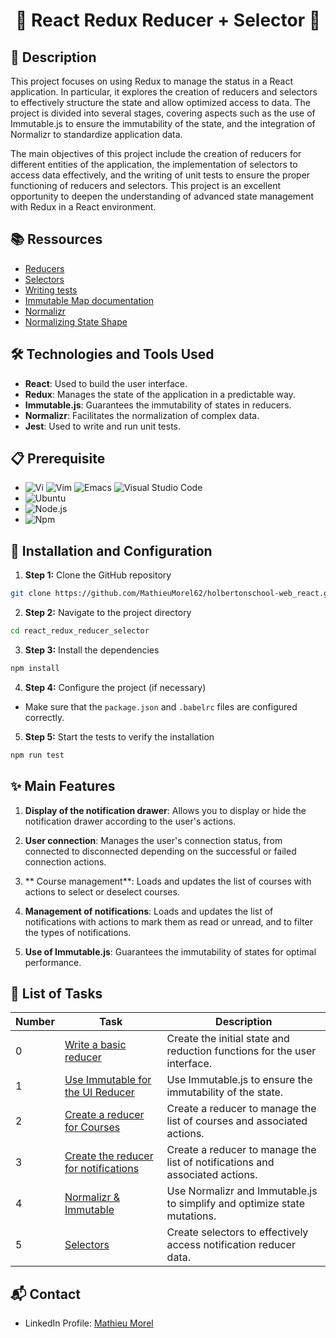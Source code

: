 # <p align="center">🌟 React Redux Reducer + Selector 🌟</p>

## 📝 Description

This project focuses on using Redux to manage the status in a React application. In particular, it explores the creation of reducers and selectors to effectively structure the state and allow optimized access to data. The project is divided into several stages, covering aspects such as the use of Immutable.js to ensure the immutability of the state, and the integration of Normalizr to standardize application data.

The main objectives of this project include the creation of reducers for different entities of the application, the implementation of selectors to access data effectively, and the writing of unit tests to ensure the proper functioning of reducers and selectors. This project is an excellent opportunity to deepen the understanding of advanced state management with Redux in a React environment.

## 📚 Ressources
- [Reducers](https://intranet.hbtn.io/rltoken/Cwo5XN0svnvN6XoNfwiZlg)
- [Selectors](https://intranet.hbtn.io/rltoken/mSlNeXTcjO5DBBAOmVa5mA)
- [Writing tests](https://intranet.hbtn.io/rltoken/sIYwv5SZH_iJY7wYLz2QbA)
- [Immutable Map documentation](https://intranet.hbtn.io/rltoken/SqjOTNwTpQO4lz5duBmADQ)
- [Normalizr](https://intranet.hbtn.io/rltoken/Yeo-tmTACFPKLH0H-O30QQ)
- [Normalizing State Shape](https://intranet.hbtn.io/rltoken/8z0vVTsnuLq5c3MT21KQ7Q)

## 🛠️ Technologies and Tools Used

- **React**: Used to build the user interface.
- **Redux**: Manages the state of the application in a predictable way.
- **Immutable.js**: Guarantees the immutability of states in reducers.
- **Normalizr**: Facilitates the normalization of complex data.
- **Jest**: Used to write and run unit tests.

## 📋 Prerequisite

- ![Vi](https://img.shields.io/badge/vi-blue) ![Vim](https://img.shields.io/badge/vim-blue) ![Emacs](https://img.shields.io/badge/emacs-blue) ![Visual Studio Code](https://img.shields.io/badge/Visual_Studio_Code-blue)
- ![Ubuntu](https://img.shields.io/badge/ubuntu-18.04-purple)
- ![Node.js](https://img.shields.io/badge/node.js-12.x.x-green)
- ![Npm](https://img.shields.io/badge/npm-6.x.x-red)

## 🚀 Installation and Configuration

1. **Step 1:** Clone the GitHub repository

```sh
git clone https://github.com/MathieuMorel62/holbertonschool-web_react.git
```

2. **Step 2:** Navigate to the project directory

```sh
cd react_redux_reducer_selector
```

3. **Step 3:** Install the dependencies

```sh
npm install
```

4. **Step 4:** Configure the project (if necessary)

- Make sure that the `package.json` and `.babelrc` files are configured correctly.

5. **Step 5:** Start the tests to verify the installation

```sh
npm run test
```

## ✨ Main Features

1. **Display of the notification drawer**: Allows you to display or hide the notification drawer according to the user's actions.

2. **User connection**: Manages the user's connection status, from connected to disconnected depending on the successful or failed connection actions.

3. ** Course management**: Loads and updates the list of courses with actions to select or deselect courses.

4. **Management of notifications**: Loads and updates the list of notifications with actions to mark them as read or unread, and to filter the types of notifications.

5. **Use of Immutable.js**: Guarantees the immutability of states for optimal performance.

## 📝 List of Tasks

| Number | Task | Description |
| ------ | ----------------------- | ------------------------------------------------------------------------------- |
| 0 | [Write a basic reducer](https://github.com/MathieuMorel62/holbertonschool-web_react/tree/main/react_redux_reducer_selector/task_0/dashboard/src/reducers/uiReducer.js) | Create the initial state and reduction functions for the user interface. |
| 1 | [Use Immutable for the UI Reducer](https://github.com/MathieuMorel62/holbertonschool-web_react/tree/main/react_redux_reducer_selector/task_1/dashboard/src/reducers/uiReducer.js) | Use Immutable.js to ensure the immutability of the state. |
| 2 | [Create a reducer for Courses](https://github.com/MathieuMorel62/holbertonschool-web_react/tree/main/react_redux_reducer_selector/task_2/dashboard/src/reducers/courseReducer.js) | Create a reducer to manage the list of courses and associated actions. |
| 3 | [Create the reducer for notifications](https://github.com/MathieuMorel62/holbertonschool-web_react/tree/main/react_redux_reducer_selector/task_3/dashboard/src/reducers/notificationReducer.js) | Create a reducer to manage the list of notifications and associated actions. |
| 4 | [Normalizr & Immutable](https://github.com/MathieuMorel62/holbertonschool-web_react/tree/main/react_redux_reducer_selector/task_4/dashboard/src/schema/courses.js) | Use Normalizr and Immutable.js to simplify and optimize state mutations. |
| 5 | [Selectors](https://github.com/MathieuMorel62/holbertonschool-web_react/tree/main/react_redux_reducer_selector/task_5/dashboard/src/selectors/notificationSelector.js) | Create selectors to effectively access notification reducer data. |

## 📬 Contact
- LinkedIn Profile: [Mathieu Morel](https://www.linkedin.com/in/mathieu-morel62/)
